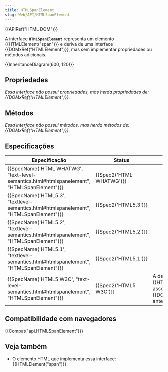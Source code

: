```yaml
---
title: HTMLSpanElement
slug: Web/API/HTMLSpanElement
---
```

{{APIRef("HTML DOM")}}

A interface **`HTMLSpanElement`** representa um elemento {{HTMLElement("span")}} e deriva de uma interface {{DOMxRef("HTMLElement")}}, mas sem implementar propriedades ou métodos adicionais.

{{InheritanceDiagram(600, 120)}}

## Propriedades

_Essa interface não possui propriedades, mas herda propriedades de: {{DOMxRef("HTMLElement")}}._

## Métodos

_Essa interface não possui métodos, mas herda métodos de: {{DOMxRef("HTMLElement")}}._

## Especificações

| Especificação                                                                                                            | Status                           | Comentário                                                                                                                       |
| ------------------------------------------------------------------------------------------------------------------------ | -------------------------------- | -------------------------------------------------------------------------------------------------------------------------------- |
| {{SpecName('HTML WHATWG', "text-level-semantics.html#htmlspanelement", "HTMLSpanElement")}} | {{Spec2('HTML WHATWG')}} |                                                                                                                                  |
| {{SpecName('HTML5.3', "textlevel-semantics.html#htmlspanelement", "HTMLSpanElement")}}     | {{Spec2('HTML5.3')}}     |                                                                                                                                  |
| {{SpecName('HTML5.2', "textlevel-semantics.html#htmlspanelement", "HTMLSpanElement")}}     | {{Spec2('HTML5.2')}}     |                                                                                                                                  |
| {{SpecName('HTML5.1', "textlevel-semantics.html#htmlspanelement", "HTMLSpanElement")}}     | {{Spec2('HTML5.1')}}     |                                                                                                                                  |
| {{SpecName('HTML5 W3C', "text-level-semantics.html#htmlspanelement", "HTMLSpanElement")}} | {{Spec2('HTML5 W3C')}}     | A definição inicial, como {{HTMLElement("span")}} foi associada a um {{DOMxRef("HTMLElement")}}} antes disso. |

## Compatibilidade com navegadores

{{Compat("api.HTMLSpanElement")}}

## Veja também

- O elemento HTML que implementa essa interface: {{HTMLElement("span")}}.
